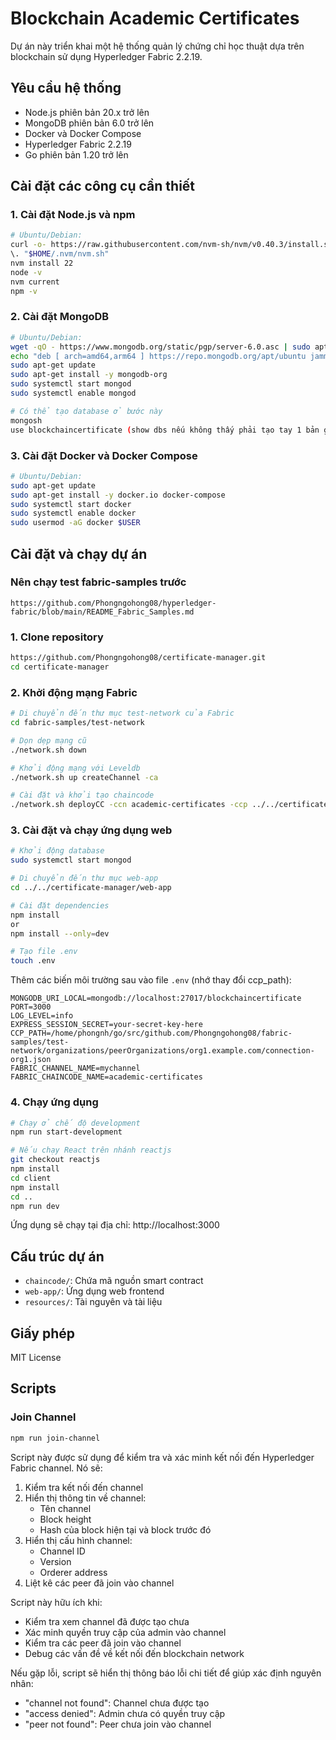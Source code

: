 # Blockchain Academic Certificates

Dự án này triển khai một hệ thống quản lý chứng chỉ học thuật dựa trên blockchain sử dụng Hyperledger Fabric 2.2.19.

## Yêu cầu hệ thống

- Node.js phiên bản 20.x trở lên
- MongoDB phiên bản 6.0 trở lên
- Docker và Docker Compose
- Hyperledger Fabric 2.2.19
- Go phiên bản 1.20 trở lên

## Cài đặt các công cụ cần thiết

### 1. Cài đặt Node.js và npm
```bash
# Ubuntu/Debian:
curl -o- https://raw.githubusercontent.com/nvm-sh/nvm/v0.40.3/install.sh | bash
\. "$HOME/.nvm/nvm.sh"
nvm install 22
node -v
nvm current
npm -v
```

### 2. Cài đặt MongoDB
```bash
# Ubuntu/Debian:
wget -qO - https://www.mongodb.org/static/pgp/server-6.0.asc | sudo apt-key add -
echo "deb [ arch=amd64,arm64 ] https://repo.mongodb.org/apt/ubuntu jammy/mongodb-org/6.0 multiverse" | sudo tee /etc/apt/sources.list.d/mongodb-org-6.0.list
sudo apt-get update
sudo apt-get install -y mongodb-org
sudo systemctl start mongod
sudo systemctl enable mongod

# Có thể tạo database ở bước này
mongosh
use blockchaincertificate (show dbs nếu không thấy phải tạo tay 1 bản ghi)
```

### 3. Cài đặt Docker và Docker Compose
```bash
# Ubuntu/Debian:
sudo apt-get update
sudo apt-get install -y docker.io docker-compose
sudo systemctl start docker
sudo systemctl enable docker
sudo usermod -aG docker $USER
```

## Cài đặt và chạy dự án
### Nên chạy test fabric-samples trước
`https://github.com/Phongngohong08/hyperledger-fabric/blob/main/README_Fabric_Samples.md`

### 1. Clone repository
```bash
https://github.com/Phongngohong08/certificate-manager.git
cd certificate-manager
```

### 2. Khởi động mạng Fabric
```bash
# Di chuyển đến thư mục test-network của Fabric
cd fabric-samples/test-network

# Dọn dẹp mạng cũ
./network.sh down

# Khởi động mạng với Leveldb
./network.sh up createChannel -ca

# Cài đặt và khởi tạo chaincode
./network.sh deployCC -ccn academic-certificates -ccp ../../certificate-manager/chaincode -ccl javascript
```

### 3. Cài đặt và chạy ứng dụng web

```bash
# Khởi động database
sudo systemctl start mongod

# Di chuyển đến thư mục web-app
cd ../../certificate-manager/web-app

# Cài đặt dependencies
npm install
or
npm install --only=dev

# Tạo file .env
touch .env
```

Thêm các biến môi trường sau vào file `.env` (nhớ thay đổi ccp_path):
```env
MONGODB_URI_LOCAL=mongodb://localhost:27017/blockchaincertificate
PORT=3000
LOG_LEVEL=info
EXPRESS_SESSION_SECRET=your-secret-key-here
CCP_PATH=/home/phongnh/go/src/github.com/Phongngohong08/fabric-samples/test-network/organizations/peerOrganizations/org1.example.com/connection-org1.json
FABRIC_CHANNEL_NAME=mychannel
FABRIC_CHAINCODE_NAME=academic-certificates
```

### 4. Chạy ứng dụng
```bash
# Chạy ở chế độ development
npm run start-development

# Nếu chạy React trên nhánh reactjs
git checkout reactjs
npm install
cd client
npm install
cd ..
npm run dev
```
Ứng dụng sẽ chạy tại địa chỉ: http://localhost:3000

## Cấu trúc dự án

- `chaincode/`: Chứa mã nguồn smart contract
- `web-app/`: Ứng dụng web frontend
- `resources/`: Tài nguyên và tài liệu

## Giấy phép

MIT License 

## Scripts

### Join Channel
```bash
npm run join-channel
```

Script này được sử dụng để kiểm tra và xác minh kết nối đến Hyperledger Fabric channel. Nó sẽ:

1. Kiểm tra kết nối đến channel
2. Hiển thị thông tin về channel:
   - Tên channel
   - Block height
   - Hash của block hiện tại và block trước đó
3. Hiển thị cấu hình channel:
   - Channel ID
   - Version
   - Orderer address
4. Liệt kê các peer đã join vào channel

Script này hữu ích khi:
- Kiểm tra xem channel đã được tạo chưa
- Xác minh quyền truy cập của admin vào channel
- Kiểm tra các peer đã join vào channel
- Debug các vấn đề về kết nối đến blockchain network

Nếu gặp lỗi, script sẽ hiển thị thông báo lỗi chi tiết để giúp xác định nguyên nhân:
- "channel not found": Channel chưa được tạo
- "access denied": Admin chưa có quyền truy cập
- "peer not found": Peer chưa join vào channel
